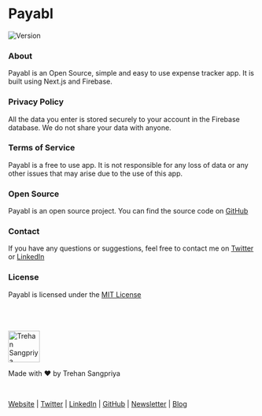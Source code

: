 # Payabl
<!-- App Info -->
<!-- badge for version 1 -->
![Version](https://img.shields.io/badge/version-1.0.0-blue.svg)

### About
Payabl is an Open Source, simple and easy to use expense tracker app. It is built using Next.js and Firebase.

### Privacy Policy
All the data you enter is stored securely to your account in the Firebase database.
We do not share your data with anyone.

### Terms of Service
Payabl is a free to use app. It is not responsible for any loss of data or any other issues that may arise due to the use of this app.

### Open Source
Payabl is an open source project. You can find the source code on [GitHub](https://github.com/trehansangpriya/payabl)

### Contact
If you have any questions or suggestions, feel free to contact me on [Twitter](https://twitter.com/trehansangpriya) or [LinkedIn](https://www.linkedin.com/in/trehan-sangpriya/)

### License
Payabl is licensed under the [MIT License](https://github.com/trehansangpriya/payabl/blob/main/LICENSE)

<br/>
<br/>
<br/>

<img src='https://firebasestorage.googleapis.com/v0/b/doco-img.appspot.com/o/image%2FTrehan%20-%20Notion%20Avatar%20-%20Round.png?alt=media&token=c2b9e8e4-6614-467a-b280-b896dcef0f6a' width='64px' alt='Trehan Sangpriya' />
<br/>

Made with ❤️ by Trehan Sangpriya

<br/>
<!-- Social Links -->

[Website](https://trehansangpriya.github.io) | [Twitter](https://twitter.com/trehansangpriya) | [LinkedIn](https://www.linkedin.com/in/trehan-sangpriya/) | [GitHub](https://github.com/trehansangpriya) | [Newsletter](https://notes.trehansangpriya.in/) | [Blog](https://blog.trehansangpriya.in/)

<!-- ### Screenshots -->
<!-- App Screenshots -->
<!-- screenshot 1 -->